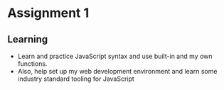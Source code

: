 # Assignment 1
## Learning
* Learn and practice JavaScript syntax and use built-in and my own functions.
* Also, help set up my web development environment and learn some industry standard tooling for JavaScript
